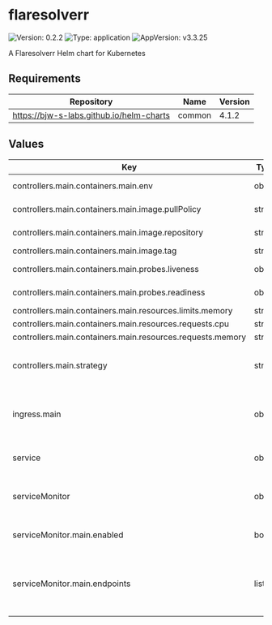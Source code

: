 # flaresolverr

![Version: 0.2.2](https://img.shields.io/badge/Version-0.2.2-informational?style=flat-square) ![Type: application](https://img.shields.io/badge/Type-application-informational?style=flat-square) ![AppVersion: v3.3.25](https://img.shields.io/badge/AppVersion-v3.3.25-informational?style=flat-square)

A Flaresolverr Helm chart for Kubernetes

## Requirements

| Repository | Name | Version |
|------------|------|---------|
| https://bjw-s-labs.github.io/helm-charts | common | 4.1.2 |

## Values

| Key | Type | Default | Description |
|-----|------|---------|-------------|
| controllers.main.containers.main.env | object | See [values.yaml](./values.yaml) | environment variables. |
| controllers.main.containers.main.image.pullPolicy | string | `"IfNotPresent"` | image pull policy |
| controllers.main.containers.main.image.repository | string | `"ghcr.io/flaresolverr/flaresolverr"` | image repository |
| controllers.main.containers.main.image.tag | string | `"v3.3.25"` | image tag |
| controllers.main.containers.main.probes.liveness | object | `{"path":"/health","type":"HTTP"}` | Configures liveness probe |
| controllers.main.containers.main.probes.readiness | object | `{"path":"/health","type":"HTTP"}` | Configures readiness probe |
| controllers.main.containers.main.resources.limits.memory | string | `"2Gi"` |  |
| controllers.main.containers.main.resources.requests.cpu | string | `"10m"` |  |
| controllers.main.containers.main.resources.requests.memory | string | `"128Mi"` |  |
| controllers.main.strategy | string | `"RollingUpdate"` | Set the controller upgrade strategy |
| ingress.main | object | See [values.yaml](./values.yaml) | Enable and configure ingress settings for the chart under this key. |
| service | object | See [values.yaml](./values.yaml) | Configures service settings for the chart. |
| serviceMonitor | object | See [values.yaml](./values.yaml) | Configure the ServiceMonitors for the chart here. |
| serviceMonitor.main.enabled | bool | `false` | Enables or disables the serviceMonitor. |
| serviceMonitor.main.endpoints | list | See [values.yaml](./values.yaml) | Configures the endpoints for the serviceMonitor. Helm templates can be used. |

